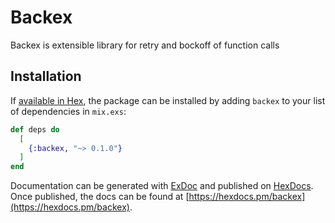 # Backex

Backex is extensible library for retry and bockoff of function calls

## Installation

If [available in Hex](https://hex.pm/docs/publish), the package can be installed
by adding `backex` to your list of dependencies in `mix.exs`:

```elixir
def deps do
  [
    {:backex, "~> 0.1.0"}
  ]
end
```

Documentation can be generated with [ExDoc](https://github.com/elixir-lang/ex_doc)
and published on [HexDocs](https://hexdocs.pm). Once published, the docs can
be found at [https://hexdocs.pm/backex](https://hexdocs.pm/backex).

